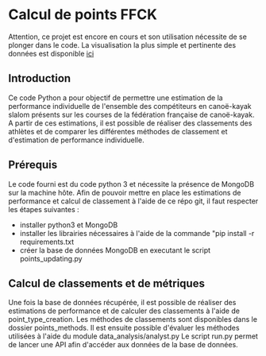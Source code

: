# Calcul de points FFCK

Attention, ce projet est encore en cours et son utilisation nécessite de se plonger dans le code. La visualisation la plus simple et pertinente des données est disponible [ici](https://classementffck.bubbleapps.io/version-test)

## Introduction

Ce code Python a pour objectif de permettre une estimation de la performance individuelle de l'ensemble des compétiteurs en canoë-kayak slalom présents sur les courses de la fédération française de canoë-kayak.
A partir de ces estimations, il est possible de réaliser des classements des athlètes et de comparer les différentes méthodes de classement et d'estimation de performance individuelle.

## Prérequis

Le code fourni est du code python 3 et nécessite la présence de MongoDB sur la machine hôte.
Afin de pouvoir mettre en place les estimations de performance et calcul de classement à l'aide de ce répo git, il faut respecter les étapes suivantes :
- installer python3 et MongoDB
- installer les librairies nécessaires à l'aide de la commande "pip install -r requirements.txt
- créer la base de données MongoDB en executant le script points_updating.py

## Calcul de classements et de métriques

Une fois la base de données récupérée, il est possible de réaliser des estimations de performance et de calculer des classements à l'aide de point_type_creation.
Les méthodes de classements sont disponibles dans le dossier points_methods.
Il est ensuite possible d'évaluer les méthodes utilisées à l'aide du module data_analysis/analyst.py
Le script run.py permet de lancer une API afin d'accéder aux données de la base de données.

